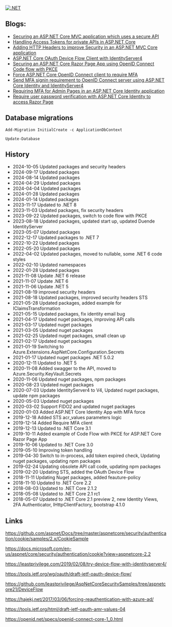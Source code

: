 
[![.NET](https://github.com/damienbod/AspNetCoreHybridFlowWithApi/workflows/.NET/badge.svg)](https://github.com/damienbod/AspNetCoreHybridFlowWithApi/actions?query=workflow%3A.NET) 


## Blogs: 

- [Securing an ASP.NET Core MVC application which uses a secure API](https://damienbod.com/2018/02/02/securing-an-asp-net-core-mvc-application-which-uses-a-secure-api/)
- [Handling Access Tokens for private APIs in ASP.NET Core](https://damienbod.com/2019/05/10/handling-access-tokens-for-private-apis-in-asp-net-core/)
- [Adding HTTP Headers to improve Security in an ASP.NET MVC Core application](https://damienbod.com/2018/02/08/adding-http-headers-to-improve-security-in-an-asp-net-mvc-core-application/)
- [ASP.NET Core OAuth Device Flow Client with IdentityServer4](https://damienbod.com/2019/02/20/asp-net-core-oauth-device-flow-client-with-identityserver4/)
- [Securing an ASP.NET Core Razor Page App using OpenID Connect Code flow with PKCE](https://damienbod.com/2019/10/11/securing-an-asp-net-core-razor-page-app-using-openid-connect-code-flow-with-pkce/)
- [Force ASP.NET Core OpenID Connect client to require MFA](https://damienbod.com/2019/12/16/force-asp-net-core-openid-connect-client-to-require-mfa/)
- [Send MFA signin requirement to OpenID Connect server using ASP.NET Core Identity and IdentityServer4](https://damienbod.com/2019/12/18/send-mfa-signin-requirement-to-openid-connect-server-using-asp-net-core-identity-and-identityserver4/)
- [Requiring MFA for Admin Pages in an ASP.NET Core Identity application](https://damienbod.com/2020/01/03/requiring-mfa-for-admin-pages-in-an-asp-net-core-identity-application/)
- [Require user password verification with ASP.NET Core Identity to access Razor Page](https://damienbod.com/2021/02/19/require-user-password-verification-with-asp-net-core-identity-to-access-razor-page/)

## Database migrations

```
Add-Migration InitialCreate -c ApplicationDbContext
```

```
Update-Database
```

## History

- 2024-10-05 Updated packages and security headers
- 2024-09-17 Updated packages
- 2024-08-14 Updated packages
- 2024-04-29 Updated packages
- 2024-04-04 Updated packages
- 2024-01-28 Updated packages
- 2024-01-14 Updated packages
- 2023-11-17 Updated to .NET 8
- 2023-11-03 Updated packages, fix security headers
- 2023-09-22 Updated packages, switch to code flow with PKCE
- 2023-08-18 Updated packages, updated start up, updated Duende IdentityServer
- 2023-05-07 Updated packages
- 2022-12-17 Updated packages to .NET 7
- 2022-10-22 Updated packages
- 2022-05-20 Updated packages
- 2022-04-02 Updated packages, moved to nullable, some .NET 6 code styles
- 2022-02-10 Updated namespaces
- 2022-01-28 Updated packages
- 2021-11-08 Update .NET 6 release
- 2021-11-07 Update .NET 6 
- 2021-11-06 Update .NET 5
- 2021-08-19 improved security headers
- 2021-08-18 Updated packages, improved security headers STS
- 2021-05-28 Updated packages, added example for IClaimsTransformation
- 2021-05-15 Updated packages, fix identity email bug
- 2021-04-17 Updated nuget packages, improving API calls
- 2021-03-17 Updated nuget packages
- 2021-03-05 Updated nuget packages
- 2021-02-25 Updated nuget packages, small clean up
- 2021-02-17 Updated nuget packages 
- 2021-01-19 Switching to Azure.Extensions.AspNetCore.Configuration.Secrets
- 2021-01-17 Updated nuget packages .NET 5.0.2
- 2020-12-11 Updated to .NET 5
- 2020-11-08 Added swagger to the API, moved to Azure.Security.KeyVault.Secrets
- 2020-11-06 Updated nuget packages, npm packages
- 2020-08-23 Updated nuget packages
- 2020-07-03 Update IdentityServer4 to V4, Updated nuget packages, update npm packages
- 2020-05-03 Updated nuget packages
- 2020-03-02 Support FIDO2 and updated nuget packages
- 2020-01-03 Added ASP.NET Core Identity App with MFA force
- 2019-12-18 Added STS acr_values parameters logic
- 2019-12-14 Added Require MFA client
- 2019-12-13 Updated to .NET Core 3.1
- 2019-10-11 Added example of Code Flow with PKCE for ASP.NET Core Razor Page App
- 2019-10-06 Updated to .NET Core 3.0
- 2019-05-10 Improving token handling
- 2019-04-30 Switch to in-process, add token expired check, Updating nuget packages, updating npm packages
- 2019-02-24 Updating obsolete API call code, updating npm packages
- 2019-02-20 Updating STS, added the OAuth Device Flow
- 2018-11-11 Updating Nuget packages, added feauture-policy
- 2018-11-10 Updated to .NET Core 2.2
- 2018-08-03 Updated to .NET Core 2.1.2
- 2018-05-08 Updated to .NET Core 2.1 rc1
- 2018-05-07 Updated to .NET Core 2.1 preview 2, new Identity Views, 2FA Authenticator, IHttpClientFactory, bootstrap 4.1.0

## Links

https://github.com/aspnet/Docs/tree/master/aspnetcore/security/authentication/cookie/samples/2.x/CookieSample

https://docs.microsoft.com/en-us/aspnet/core/security/authentication/cookie?view=aspnetcore-2.2

https://leastprivilege.com/2019/02/08/try-device-flow-with-identityserver4/

https://tools.ietf.org/wg/oauth/draft-ietf-oauth-device-flow/

https://github.com/leastprivilege/AspNetCoreSecuritySamples/tree/aspnetcore21/DeviceFlow

https://hajekj.net/2017/03/06/forcing-reauthentication-with-azure-ad/

https://tools.ietf.org/html/draft-ietf-oauth-amr-values-04

https://openid.net/specs/openid-connect-core-1_0.html

